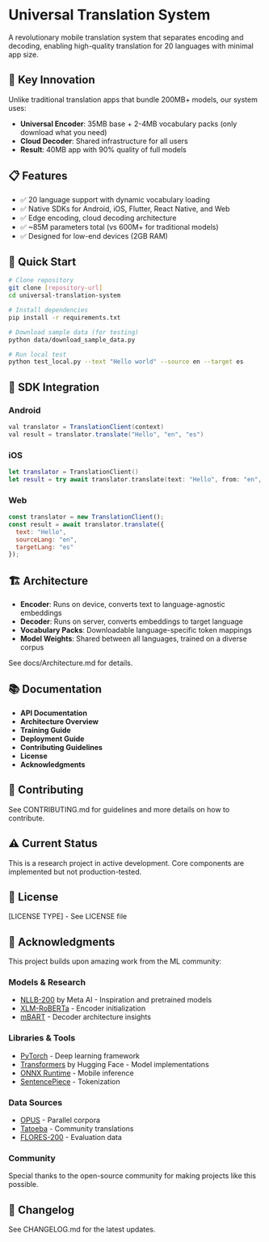 # Universal Translation System

A revolutionary mobile translation system that separates encoding and decoding, enabling high-quality translation for 20 languages with minimal app size.

## 🌟 Key Innovation

Unlike traditional translation apps that bundle 200MB+ models, our system uses:
- **Universal Encoder**: 35MB base + 2-4MB vocabulary packs (only download what you need)
- **Cloud Decoder**: Shared infrastructure for all users
- **Result**: 40MB app with 90% quality of full models

## 📋 Features

- ✅ 20 language support with dynamic vocabulary loading
- ✅ Native SDKs for Android, iOS, Flutter, React Native, and Web
- ✅ Edge encoding, cloud decoding architecture
- ✅ ~85M parameters total (vs 600M+ for traditional models)
- ✅ Designed for low-end devices (2GB RAM)

## 🚀 Quick Start

```bash
# Clone repository
git clone [repository-url]
cd universal-translation-system

# Install dependencies
pip install -r requirements.txt

# Download sample data (for testing)
python data/download_sample_data.py

# Run local test
python test_local.py --text "Hello world" --source en --target es
```

## 📱 SDK Integration

### Android
```java
val translator = TranslationClient(context)
val result = translator.translate("Hello", "en", "es")
```

### iOS
```swift
let translator = TranslationClient()
let result = try await translator.translate(text: "Hello", from: "en", to: "es")
```

### Web
```Javascript
const translator = new TranslationClient();
const result = await translator.translate({
  text: "Hello",
  sourceLang: "en",
  targetLang: "es"
});
```

## 🏗️ Architecture

- **Encoder**: Runs on device, converts text to language-agnostic embeddings
- **Decoder**: Runs on server, converts embeddings to target language
- **Vocabulary Packs**: Downloadable language-specific token mappings
- **Model Weights**: Shared between all languages, trained on a diverse corpus

See docs/Architecture.md for details.

## 📚 Documentation
- **API Documentation**
- **Architecture Overview**
- **Training Guide**
- **Deployment Guide**
- **Contributing Guidelines**
- **License**
- **Acknowledgments**

## 🤝 Contributing
See CONTRIBUTING.md for guidelines and more details on how to contribute.

## ⚠️ Current Status
This is a research project in active development. Core components are implemented but not production-tested.

## 📄 License
[LICENSE TYPE] - See LICENSE file

## 🙏 Acknowledgments

This project builds upon amazing work from the ML community:

### Models & Research
- [NLLB-200](https://github.com/facebookresearch/fairseq/tree/nllb) by Meta AI - Inspiration and pretrained models
- [XLM-RoBERTa](https://huggingface.co/xlm-roberta-base) - Encoder initialization
- [mBART](https://github.com/pytorch/fairseq/tree/master/examples/mbart) - Decoder architecture insights

### Libraries & Tools
- [PyTorch](https://pytorch.org/) - Deep learning framework
- [Transformers](https://huggingface.co/transformers) by Hugging Face - Model implementations
- [ONNX Runtime](https://onnxruntime.ai/) - Mobile inference
- [SentencePiece](https://github.com/google/sentencepiece) - Tokenization

### Data Sources
- [OPUS](https://opus.nlpl.eu/) - Parallel corpora
- [Tatoeba](https://tatoeba.org/) - Community translations
- [FLORES-200](https://github.com/facebookresearch/flores) - Evaluation data

### Community
Special thanks to the open-source community for making projects like this possible.

## 📜 Changelog
See CHANGELOG.md for the latest updates.